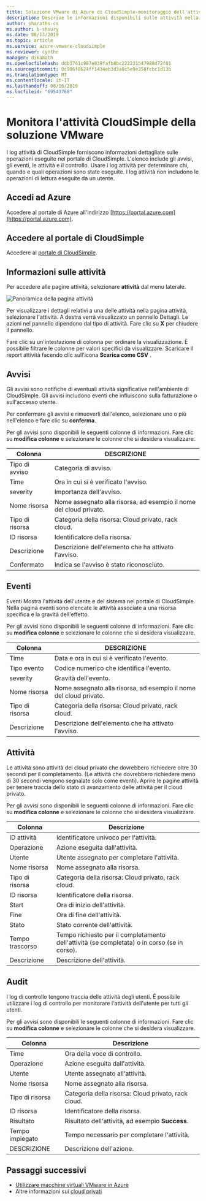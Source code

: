```yaml
---
title: Soluzione VMware di Azure di CloudSimple-monitoraggio dell'attività del cloud privato
description: Descrive le informazioni disponibili sulle attività nella soluzione VMware di Azure in base all'ambiente CloudSimple, inclusi gli avvisi, gli eventi, le attività e il controllo.
author: sharaths-cs
ms.author: b-shsury
ms.date: 08/13/2019
ms.topic: article
ms.service: azure-vmware-cloudsimple
ms.reviewer: cynthn
manager: dikamath
ms.openlocfilehash: ddb3741c987e839fafb8bc222231547988d72f01
ms.sourcegitcommit: 0c906f8624ff1434eb3d3a8c5e9e358fcbc1d13b
ms.translationtype: MT
ms.contentlocale: it-IT
ms.lasthandoff: 08/16/2019
ms.locfileid: "69543768"
---
```

# <a name="monitor-vmware-solution-by-cloudsimple-activity"></a>Monitora l'attività CloudSimple della soluzione VMware

I log attività di CloudSimple forniscono informazioni dettagliate sulle operazioni eseguite nel portale di CloudSimple.  L'elenco include gli avvisi, gli eventi, le attività e il controllo.  Usare i log attività per determinare chi, quando e quali operazioni sono state eseguite.  I log attività non includono le operazioni di lettura eseguite da un utente.

## <a name="sign-in-to-azure"></a>Accedi ad Azure

Accedere al portale di Azure all'indirizzo [https://portal.azure.com](https://portal.azure.com).

## <a name="access-the-cloudsimple-portal"></a>Accedere al portale di CloudSimple

Accedere al [portale di CloudSimple](access-cloudsimple-portal.md).

## <a name="activity-information"></a>Informazioni sulle attività

Per accedere alle pagine attività, selezionare **attività** dal menu laterale.

![Panoramica della pagina attività](media/activity-page-overview.png)

Per visualizzare i dettagli relativi a una delle attività nella pagina attività, selezionare l'attività. A destra verrà visualizzato un pannello Dettagli. Le azioni nel pannello dipendono dal tipo di attività. Fare clic su **X** per chiudere il pannello.

Fare clic su un'intestazione di colonna per ordinare la visualizzazione.  È possibile filtrare le colonne per valori specifici da visualizzare.  Scaricare il report attività facendo clic sull'icona **Scarica come CSV** .

## <a name="alerts"></a>Avvisi

Gli avvisi sono notifiche di eventuali attività significative nell'ambiente di CloudSimple.  Gli avvisi includono eventi che influiscono sulla fatturazione o sull'accesso utente.

Per confermare gli avvisi e rimuoverli dall'elenco, selezionare uno o più nell'elenco e fare clic su **conferma**.

Per gli avvisi sono disponibili le seguenti colonne di informazioni. Fare clic su **modifica colonne** e selezionare le colonne che si desidera visualizzare.

| Colonna | DESCRIZIONE |
------------ | ------------- |
| Tipo di avviso | Categoria di avviso.|
| Time | Ora in cui si è verificato l'avviso. |
| severity | Importanza dell'avviso.|
| Nome risorsa | Nome assegnato alla risorsa, ad esempio il nome del cloud privato. |
| Tipo di risorsa | Categoria della risorsa: Cloud privato, rack cloud. |
| ID risorsa | Identificatore della risorsa. |
| Descrizione | Descrizione dell'elemento che ha attivato l'avviso. |
| Confermato | Indica se l'avviso è stato riconosciuto. |

## <a name="events"></a>Eventi

Eventi Mostra l'attività dell'utente e del sistema nel portale di CloudSimple. Nella pagina eventi sono elencate le attività associate a una risorsa specifica e la gravità dell'effetto.

Per gli avvisi sono disponibili le seguenti colonne di informazioni. Fare clic su **modifica colonne** e selezionare le colonne che si desidera visualizzare.

| Colonna | DESCRIZIONE |
------------ | ------------- |
| Time | Data e ora in cui si è verificato l'evento. |
| Tipo evento | Codice numerico che identifica l'evento. |
| severity | Gravità dell'evento.|
| Nome risorsa | Nome assegnato alla risorsa, ad esempio il nome del cloud privato. |
| Tipo di risorsa | Categoria della risorsa: Cloud privato, rack cloud. |
| Descrizione | Descrizione dell'elemento che ha attivato l'avviso. |

## <a name="tasks"></a>Attività

Le attività sono attività del cloud privato che dovrebbero richiedere oltre 30 secondi per il completamento. (Le attività che dovrebbero richiedere meno di 30 secondi vengono segnalate solo come eventi). Aprire le pagine attività per tenere traccia dello stato di avanzamento delle attività per il cloud privato.

Per gli avvisi sono disponibili le seguenti colonne di informazioni. Fare clic su **modifica colonne** e selezionare le colonne che si desidera visualizzare.

| Colonna | Descrizione |
------------ | ------------- |
| ID attività | Identificatore univoco per l'attività. |
| Operazione | Azione eseguita dall'attività. |
| Utente | Utente assegnato per completare l'attività. |
| Nome risorsa | Nome assegnato alla risorsa. |
| Tipo di risorsa | Categoria della risorsa: Cloud privato, rack cloud. |
| ID risorsa | Identificatore della risorsa. |
| Start | Ora di inizio dell'attività. |
| Fine | Ora di fine dell'attività. |
| Stato | Stato corrente dell'attività. |
| Tempo trascorso | Tempo richiesto per il completamento dell'attività (se completata) o in corso (se in corso). |
| Descrizione | Descrizione dell'attività. |

## <a name="audit"></a>Audit

I log di controllo tengono traccia delle attività degli utenti. È possibile utilizzare i log di controllo per monitorare l'attività dell'utente per tutti gli utenti.

Per gli avvisi sono disponibili le seguenti colonne di informazioni. Fare clic su **modifica colonne** e selezionare le colonne che si desidera visualizzare.

| Colonna | Descrizione |
------------ | ------------- |
| Time | Ora della voce di controllo. |
| Operazione | Azione eseguita dall'attività. |
| Utente | Utente assegnato all'attività. |
| Nome risorsa | Nome assegnato alla risorsa. |
| Tipo di risorsa | Categoria della risorsa: Cloud privato, rack cloud. |
| ID risorsa | Identificatore della risorsa. |
| Risultato | Risultato dell'attività, ad esempio **Success**. |
| Tempo impiegato | Tempo necessario per completare l'attività. |
| DESCRIZIONE | Descrizione dell'azione. |

## <a name="next-steps"></a>Passaggi successivi

* [Utilizzare macchine virtuali VMware in Azure](quickstart-create-vmware-virtual-machine.md)
* Altre informazioni sui [cloud privati](cloudsimple-private-cloud.md)
